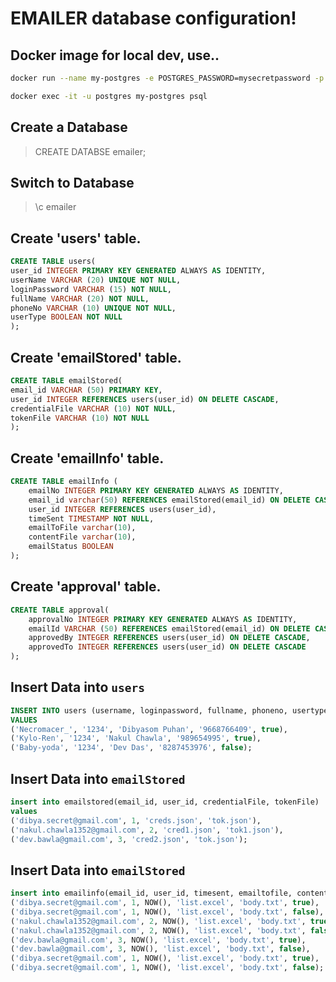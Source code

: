 # EMAILER database configuration!

## Docker image for local dev, use..

```bash
docker run --name my-postgres -e POSTGRES_PASSWORD=mysecretpassword -p 5432:5432 -d --rm postgres:13.0

docker exec -it -u postgres my-postgres psql
```

## Create a Database

> CREATE DATABSE emailer;

## Switch to Database

> \c emailer

## Create 'users' table.

```sql
CREATE TABLE users(
user_id INTEGER PRIMARY KEY GENERATED ALWAYS AS IDENTITY,
userName VARCHAR (20) UNIQUE NOT NULL,
loginPassword VARCHAR (15) NOT NULL,
fullName VARCHAR (20) NOT NULL,
phoneNo VARCHAR (10) UNIQUE NOT NULL,
userType BOOLEAN NOT NULL
);
```

## Create 'emailStored' table.

```sql
CREATE TABLE emailStored(
email_id VARCHAR (50) PRIMARY KEY,
user_id INTEGER REFERENCES users(user_id) ON DELETE CASCADE,
credentialFile VARCHAR (10) NOT NULL,
tokenFile VARCHAR (10) NOT NULL
);
```

## Create 'emailInfo' table.

```sql
CREATE TABLE emailInfo (
    emailNo INTEGER PRIMARY KEY GENERATED ALWAYS AS IDENTITY,
    email_id varchar(50) REFERENCES emailStored(email_id) ON DELETE CASCADE,
    user_id INTEGER REFERENCES users(user_id),
    timeSent TIMESTAMP NOT NULL,
    emailToFile varchar(10),
    contentFile varchar(10),
    emailStatus BOOLEAN
);
```

## Create 'approval' table.

```sql
CREATE TABLE approval(
    approvalNo INTEGER PRIMARY KEY GENERATED ALWAYS AS IDENTITY,
    emailId VARCHAR (50) REFERENCES emailStored(email_id) ON DELETE CASCADE,
    approvedBy INTEGER REFERENCES users(user_id) ON DELETE CASCADE,
    approvedTo INTEGER REFERENCES users(user_id) ON DELETE CASCADE
);
```

## Insert Data into `users`

```sql
INSERT INTO users (username, loginpassword, fullname, phoneno, usertype)
VALUES
('Necromacer_', '1234', 'Dibyasom Puhan', '9668766409', true),
('Kylo-Ren', '1234', 'Nakul Chawla', '989654995', true),
('Baby-yoda', '1234', 'Dev Das', '8287453976', false);
```

## Insert Data into `emailStored`

```sql
insert into emailstored(email_id, user_id, credentialFile, tokenFile)
values
('dibya.secret@gmail.com', 1, 'creds.json', 'tok.json'),
('nakul.chawla1352@gmail.com', 2, 'cred1.json', 'tok1.json'),
('dev.bawla@gmail.com', 3, 'cred2.json', 'tok.json');
```

## Insert Data into `emailStored`

```sql
insert into emailinfo(email_id, user_id, timesent, emailtofile, contentfile, emailstatus) values
('dibya.secret@gmail.com', 1, NOW(), 'list.excel', 'body.txt', true),
('dibya.secret@gmail.com', 1, NOW(), 'list.excel', 'body.txt', false),
('nakul.chawla1352@gmail.com', 2, NOW(), 'list.excel', 'body.txt', true),
('nakul.chawla1352@gmail.com', 2, NOW(), 'list.excel', 'body.txt', false),
('dev.bawla@gmail.com', 3, NOW(), 'list.excel', 'body.txt', true),
('dev.bawla@gmail.com', 3, NOW(), 'list.excel', 'body.txt', false),
('dibya.secret@gmail.com', 1, NOW(), 'list.excel', 'body.txt', true),
('dibya.secret@gmail.com', 1, NOW(), 'list.excel', 'body.txt', false);
```

